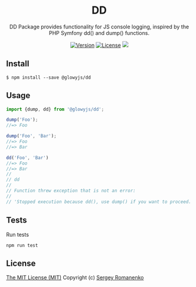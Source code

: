 <h1 align="center">DD</h1>
<p align="center">DD Package provides functionality for JS console logging, inspired by the PHP Symfony dd() and dump() functions.</p>

<p align="center">
<a href="https://github.com/glowyjs/dd/releases"><img alt="Version" src="https://img.shields.io/github/release/glowyjs/dd.svg?label=version&color=green"></a> <a href="https://github.com/glowyjs/dd"><img src="https://img.shields.io/badge/license-MIT-blue.svg?color=green" alt="License"></a> <img src="https://github.com/glowyjs/dd/actions/workflows/tests.yml/badge.svg">

## Install

```
$ npm install --save @glowyjs/dd
```

## Usage

```js
import {dump, dd} from '@glowyjs/dd';

dump('Foo');
//=> Foo

dump('Foo', 'Bar');
//=> Foo
//=> Bar

dd('Foo', 'Bar')
//=> Foo
//=> Bar
//
// dd
//
// Function threw exception that is not an error:
//
// 'Stopped execution because dd(), use dump() if you want to proceed.'
```

## Tests

Run tests

```
npm run test
```

## License
[The MIT License (MIT)](https://github.com/glowyjs/dd/blob/master/LICENSE.txt)
Copyright (c) [Sergey Romanenko](https://github.com/Awilum)
